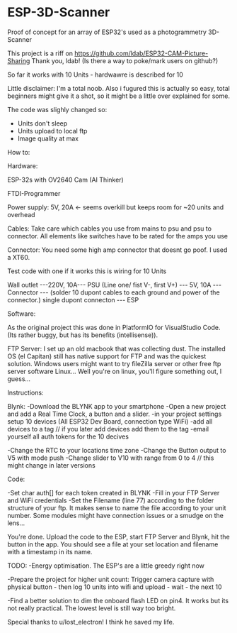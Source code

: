 # ESP-3D-Scanner
Proof of concept for an array of ESP32's used as a photogrammetry 3D-Scanner

This project is a riff on https://github.com/ldab/ESP32-CAM-Picture-Sharing
Thank you, ldab! (Is there a way to poke/mark users on github?) 

So far it works with 10 Units - hardwawre is described for 10

Little disclaimer: I'm a total noob. Also i fugured this is actually so easy, total beginners might give it a shot, so it might be a little over explained for some.

The code was slighly changed so:

- Units don't sleep
- Units upload to local ftp
- Image quality at max


How to:

Hardware: 

ESP-32s with OV2640 Cam (AI Thinker) 

FTDI-Programmer 

Power supply: 5V,  20A <- seems overkill but keeps room for ~20 units and overhead

Cables: Take care which cables you use from mains to psu and psu to connector. All elements like switches have to be rated for the amps you use

Connector: You need some high amp connector that doesnt go poof. I used a XT60.

Test code with one if it works this is wiring for 10 Units

Wall outlet ---220V, 10A--- PSU (Line one/ fist V-, first V+) --- 5V, 10A --- Connector --- (solder 10 dupont cables to each ground and power of the connector.) single dupont connecton --- ESP


Software:

As the original project this was done in PlatformIO for VisualStudio Code. 
(Its rather buggy, but has its benefits (intellisense)).

FTP Server: 
I set up an old macbook that was collecting dust. The installed OS (el Capitan) still has native support for FTP and was the quickest solution. 
Windows users might want to try fileZilla server or other free ftp server software
Linux... Well you're on linux, you'll figure something out, I guess...

Instructions:

Blynk:
-Download the BLYNK app to your smartphone
-Open a new project and add a Real Time Clock, a button and a slider.
-in your project settings setup 10 devices (All ESP32 Dev Board, connection type WiFi)
-add all devices to a tag // if you later add devices add them to the tag
-email yourself all auth tokens for the 10 decives

-Change the RTC to your locations time zone
-Change the Button output to V5 with mode push
-Change slider to V10 with range from 0 to 4 // this might change in later versions

Code:

-Set char auth[] for each token created in BLYNK
-Fill in your FTP Server and WiFi credentials
-Set the Filename (line 77) according to the folder structure of your ftp.
 It makes sense to name the file according to your unit number. Some modules might have connection issues or a smudge on the lens...

You're done.
Upload the code to the ESP, start FTP Server and Blynk, hit the button in the app. You should see a file at your set location and filename with a timestamp in its name.

TODO: 
-Energy optimisation. The ESP's are a little greedy right now

-Prepare the project for higher unit count:
  Trigger camera capture with physical button - then log 10 units into wifi and upload - wait - the next 10
  
-Find a better solution to dim the onboard flash LED on pin4. It works but its not really practical. The lowest level is still way too bright.



Special thanks to u/lost_electron! I think he saved my life.

